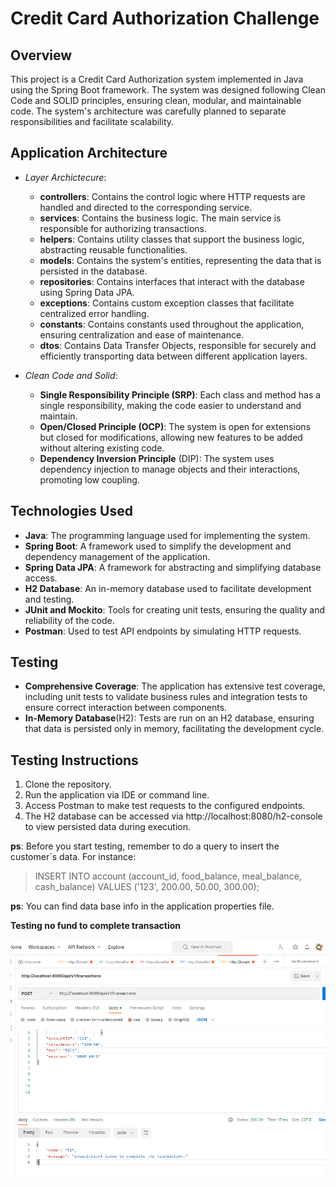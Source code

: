 # **Credit Card Authorization Challenge** 

## **Overview**

This project is a Credit Card Authorization system implemented in Java using the Spring Boot framework. The system was designed following Clean Code and SOLID principles, ensuring clean, modular, and maintainable code. The system's architecture was carefully planned to separate responsibilities and facilitate scalability.

## **Application Architecture**

  * *Layer Archictecure*:

    * **controllers**: Contains the control logic where HTTP requests are handled and directed to the corresponding service.
    * **services**: Contains the business logic. The main service is responsible for authorizing transactions.
    * **helpers**: Contains utility classes that support the business logic, abstracting reusable functionalities.
    * **models**: Contains the system's entities, representing the data that is persisted in the database.
    * **repositories**: Contains interfaces that interact with the database using Spring Data JPA.
    * **exceptions**: Contains custom exception classes that facilitate centralized error handling.
    * **constants**: Contains constants used throughout the application, ensuring centralization and ease of maintenance.
    * **dtos**: Contains Data Transfer Objects, responsible for securely and efficiently transporting data between different application layers.

  * *Clean Code and Solid*:

    * **Single Responsibility Principle (SRP)**: Each class and method has a single responsibility, making the code easier to understand and maintain.
    * **Open/Closed Principle (OCP)**: The system is open for extensions but closed for modifications, allowing new features to be added without altering existing code.
    * **Dependency Inversion Principle** (DIP): The system uses dependency injection to manage objects and their interactions, promoting low coupling.

## **Technologies Used**

   *  **Java**: The programming language used for implementing the system.
   *  **Spring Boot**: A framework used to simplify the development and dependency management of the application.
   *  **Spring Data JPA**: A framework for abstracting and simplifying database access.
   *  **H2 Database**: An in-memory database used to facilitate development and testing.
   *  **JUnit and Mockito**: Tools for creating unit tests, ensuring the quality and reliability of the code.
   *  **Postman**: Used to test API endpoints by simulating HTTP requests.

## **Testing**

   * **Comprehensive Coverage**: The application has extensive test coverage, including unit tests to validate business rules and integration tests to ensure correct interaction between components.
   * **In-Memory Database**(H2): Tests are run on an H2 database, ensuring that data is persisted only in memory, facilitating the development cycle.

## **Testing Instructions**

   1. Clone the repository.
   2. Run the application via IDE or command line.
   3. Access Postman to make test requests to the configured endpoints.
   4. The H2 database can be accessed via http://localhost:8080/h2-console to view persisted data during execution.

**ps**: Before you start testing, remember to do a query to insert the customer`s data. For instance:
> INSERT INTO account (account_id, food_balance, meal_balance, cash_balance)
VALUES ('123', 200.00, 50.00, 300.00);

**ps**: You can find data base info in the application properties file. 


**Testing no fund to complete transaction**

![testing no fund](https://github.com/flaviocr2012/desafio_caju/blob/master/no_fund_test.png?raw=true)

   
